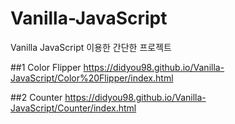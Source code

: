 # Vanilla-JavaScript
Vanilla JavaScript 이용한 간단한 프로젝트

##1 Color Flipper https://didyou98.github.io/Vanilla-JavaScript/Color%20Flipper/index.html

##2 Counter https://didyou98.github.io/Vanilla-JavaScript/Counter/index.html
